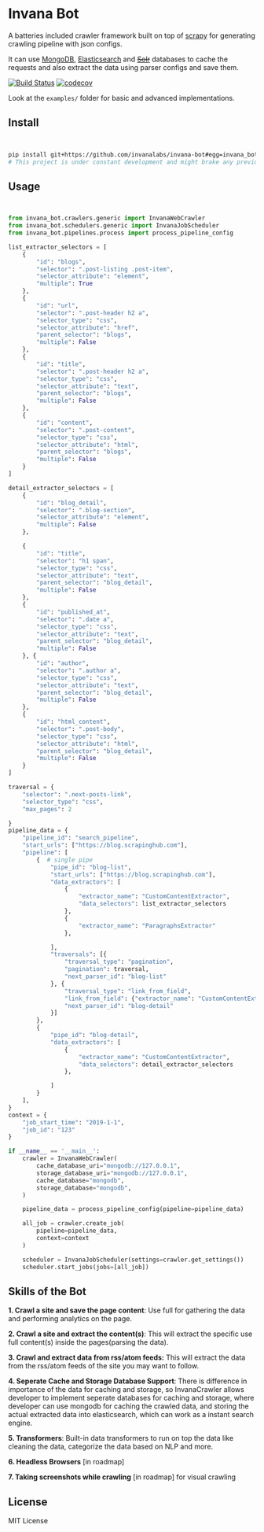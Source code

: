 # Invana Bot

A batteries included crawler framework built on top of [scrapy](https://scrapy.org/)
 for generating crawling pipeline with json configs.


It can use [MongoDB](https://www.mongodb.com/), [Elasticsearch](https://www.elastic.co/products/elasticsearch) 
and <del>[Solr](http://lucene.apache.org/solr/)</del> databases to cache the requests and 
also extract the data using parser configs 
and save them.


[![Build Status](https://travis-ci.org/invanalabs/invana-bot.svg?branch=master)](https://travis-ci.org/invanalabs/invana-bot) 
[![codecov](https://codecov.io/gh/invanalabs/invana-bot/branch/master/graph/badge.svg)](https://codecov.io/gh/invanalabs/invana-bot) 

Look at the `examples/` folder for basic and advanced implementations.

## Install

```bash


pip install git+https://github.com/invanalabs/invana-bot#egg=invana_bot
# This project is under constant development and might brake any previous implementation.

```

## Usage

```python


from invana_bot.crawlers.generic import InvanaWebCrawler
from invana_bot.schedulers.generic import InvanaJobScheduler
from invana_bot.pipelines.process import process_pipeline_config

list_extractor_selectors = [
    {
        "id": "blogs",
        "selector": ".post-listing .post-item",
        "selector_attribute": "element",
        "multiple": True
    },
    {
        "id": "url",
        "selector": ".post-header h2 a",
        "selector_type": "css",
        "selector_attribute": "href",
        "parent_selector": "blogs",
        "multiple": False
    },
    {
        "id": "title",
        "selector": ".post-header h2 a",
        "selector_type": "css",
        "selector_attribute": "text",
        "parent_selector": "blogs",
        "multiple": False
    },
    {
        "id": "content",
        "selector": ".post-content",
        "selector_type": "css",
        "selector_attribute": "html",
        "parent_selector": "blogs",
        "multiple": False
    }
]

detail_extractor_selectors = [
    {
        "id": "blog_detail",
        "selector": ".blog-section",
        "selector_attribute": "element",
        "multiple": False
    },

    {
        "id": "title",
        "selector": "h1 span",
        "selector_type": "css",
        "selector_attribute": "text",
        "parent_selector": "blog_detail",
        "multiple": False
    },
    {
        "id": "published_at",
        "selector": ".date a",
        "selector_type": "css",
        "selector_attribute": "text",
        "parent_selector": "blog_detail",
        "multiple": False
    }, {
        "id": "author",
        "selector": ".author a",
        "selector_type": "css",
        "selector_attribute": "text",
        "parent_selector": "blog_detail",
        "multiple": False
    },
    {
        "id": "html_content",
        "selector": ".post-body",
        "selector_type": "css",
        "selector_attribute": "html",
        "parent_selector": "blog_detail",
        "multiple": False
    }
]

traversal = {
    "selector": ".next-posts-link",
    "selector_type": "css",
    "max_pages": 2

}
pipeline_data = {
    "pipeline_id": "search_pipeline",
    "start_urls": ["https://blog.scrapinghub.com"],
    "pipeline": [
        {  # single pipe
            "pipe_id": "blog-list",
            "start_urls": ["https://blog.scrapinghub.com"],
            "data_extractors": [
                {
                    "extractor_name": "CustomContentExtractor",
                    "data_selectors": list_extractor_selectors
                },
                {
                    "extractor_name": "ParagraphsExtractor"
                },

            ],
            "traversals": [{
                "traversal_type": "pagination",
                "pagination": traversal,
                "next_parser_id": "blog-list"
            }, {
                "traversal_type": "link_from_field",
                "link_from_field": {"extractor_name": "CustomContentExtractor", "field_name": "url"},
                "next_parser_id": "blog-detail"
            }]
        },
        {
            "pipe_id": "blog-detail",
            "data_extractors": [
                {
                    "extractor_name": "CustomContentExtractor",
                    "data_selectors": detail_extractor_selectors
                },

            ]
        }
    ],
}
context = {
    "job_start_time": "2019-1-1",
    "job_id": "123"
}

if __name__ == '__main__':
    crawler = InvanaWebCrawler(
        cache_database_uri="mongodb://127.0.0.1",
        storage_database_uri="mongodb://127.0.0.1",
        cache_database="mongodb",
        storage_database="mongodb",
    )

    pipeline_data = process_pipeline_config(pipeline=pipeline_data)

    all_job = crawler.create_job(
        pipeline=pipeline_data,
        context=context
    )

    scheduler = InvanaJobScheduler(settings=crawler.get_settings())
    scheduler.start_jobs(jobs=[all_job])


```

## Skills of the Bot

**1. Crawl a site and save the page content**: Use full for gathering the data and performing analytics on the page.

**2. Crawl a site and extract the content(s)**: This will extract the specific use full content(s) inside the pages(parsing the data). 

**3. Crawl and extract data from rss/atom feeds:** This will extract the data from the rss/atom feeds of the site you may want to follow.

**4. Seperate Cache and Storage Database Support**: There is difference in importance of the data for caching and storage, so
InvanaCrawler allows developer to implement seperate databases for caching and storage, where developer can use mongodb
for caching the crawled data, and storing the actual extracted data into elasticsearch, which can work as a instant search engine.

**5. Transformers**: Built-in data transformers to run on top the data like cleaning the data, categorize the data based on NLP and more.

**6. Headless Browsers** [in roadmap]

**7. Taking screenshots while crawling** [in roadmap] for visual crawling



## License

MIT License


